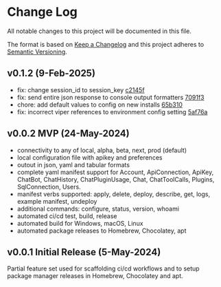 # Change Log

All notable changes to this project will be documented in this file.

The format is based on [Keep a Changelog](http://keepachangelog.com/) and this project adheres to [Semantic Versioning](http://semver.org/).

## v0.1.2 (9-Feb-2025)

- fix: change session_id to session_key [c2145f](https://github.com/smarter-sh/smarter-cli/commit/7942589cf86c20f1997f4405a7066e97dec2145f)
- fix: send entire json response to console output formatters [7091f3](https://github.com/smarter-sh/smarter-cli/commit/8890bff142fc202389f45c0684c1da53d27091f3)
- chore: add default values to config on new installs [65b310](https://github.com/smarter-sh/smarter-cli/commit/a2c12caba3802b8a440c443c6c1667dc5165b310)
- fix: incorrect viper references to environment config setting [5af76a](https://github.com/smarter-sh/smarter-cli/commit/f91a595ddb699372ac8884eb66cc1fba495af76a)


## v0.0.2 MVP (24-May-2024)

- connectivity to any of local, alpha, beta, next, prod (default)
- local configuration file with apikey and preferences
- outout in json, yaml and tabular formats
- complete yaml manifest support for Account, ApiConnection, ApiKey, ChatBot, ChatHistory, ChatPluginUsage, Chat, ChatToolCalls, Plugins, SqlConnection, Users.
- manifest verbs supported: apply, delete, deploy, describe, get, logs, example manifest, undeploy
- additional commands: configure, status, version, whoami
- automated ci/cd test, build, release
- automated build for Windows, macOS, Linux
- automated package releases to Homebrew, Chocolatey, apt

## v0.0.1 Initial Release (5-May-2024)

Partial feature set used for scaffolding ci/cd workflows and to setup package manager releases in Homebrew, Chocolatey and apt.
